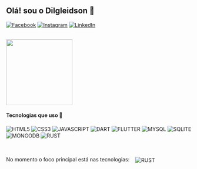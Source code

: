 ## Olá! sou o Dilgleidson 👋

[![Facebook](https://img.shields.io/badge/Facebook-1877F2?style=for-the-badge&logo=facebook&logoColor=white)](https://www.facebook.com/dilgleidson.santos.3)
[![Instagram](https://img.shields.io/badge/Instagram-E4405F?style=for-the-badge&logo=instagram&logoColor=white)](https://www.instagram.com/dilgleidson_)
[![LinkedIn](https://img.shields.io/badge/LinkedIn-0077B5?style=for-the-badge&logo=linkedin&logoColor=white)]()

</br>

<div style="display: inline_block">
  <img height="180px" src="https://github-readme-stats.vercel.app/api?username=Dilgleidson&show_icons=true&theme=radical"/>
  <!-- <img height="180px" src="https://github-readme-stats.vercel.app/api/top-langs/?username=Dilgleidson&layout=compact&theme=radical"/> -->
</div>


#### Tecnologias que uso 🚀

<div style="display: inline_block">
  <img align="center" alt="HTML5" src="https://img.shields.io/badge/HTML5-E34F26?style=for-the-badge&logo=html5&logoColor=white"/>
  <img align="center" alt="CSS3" src="https://img.shields.io/badge/CSS3-1572B6?style=for-the-badge&logo=css3&logoColor=white"/>
  <img align="center" alt="JAVASCRIPT" src="https://img.shields.io/badge/JavaScript-F7DF1E?style=for-the-badge&logo=javascript&logoColor=black"/>
  <img align="center" alt="DART" src="https://img.shields.io/badge/Dart-0175C2?style=for-the-badge&logo=dart&logoColor=white"/>
  <img align="center" alt="FLUTTER" src="https://img.shields.io/badge/Flutter-02569B?style=for-the-badge&logo=flutter&logoColor=white"/>
  <img align="center" alt="MYSQL" src="https://img.shields.io/badge/MySQL-00000F?style=for-the-badge&logo=mysql&logoColor=white"/>
  <img align="center" alt="SQLITE" src="https://img.shields.io/badge/SQLite-07405E?style=for-the-badge&logo=sqlite&logoColor=white"/>
  <img align="center" alt="MONGODB" src="https://img.shields.io/badge/MongoDB-4EA94B?style=for-the-badge&logo=mongodb&logoColor=white"/>
  <img align="center" alt="RUST" src="https://img.shields.io/badge/Rust-000000?style=for-the-badge&logo=rust&logoColor=white"/>
</div></br></br>

<p style="display: inline_block">
  No momento o foco principal está nas tecnologias:&#160; &#160;
  <img align="center" alt="RUST" src="https://img.shields.io/badge/Rust-000000?style=for-the-badge&logo=rust&logoColor=white"/>
</p>
